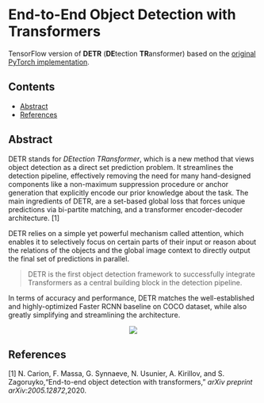 # End-to-End Object Detection with Transformers <!-- omit in toc -->

TensorFlow version of **DETR** (**DE**tection **TR**ansformer) based on the [original PyTorch implementation](https://github.com/facebookresearch/detr).

## Contents <!-- omit in toc -->

- [Abstract](#abstract)
- [References](#references)

## Abstract

DETR stands for _DEtection TRansformer_, which is a new method that views object detection as a direct set prediction problem.
It streamlines the detection pipeline, effectively removing the need for many hand-designed components like a non-maximum suppression procedure or anchor generation that explicitly encode our prior knowledge about the task.
The main ingredients of DETR, are a set-based global loss that forces unique predictions via bi-partite matching, and a transformer encoder-decoder architecture. [1]

DETR relies on a simple yet powerful mechanism called attention, which enables it to selectively focus on certain parts of their input or reason about the relations of the objects and the global image context to directly output the final set of predictions in parallel.

> DETR is the first object detection framework to successfully integrate Transformers as a central building block in the detection pipeline.

In terms of accuracy and performance, DETR matches the well-established and highly-optimized Faster RCNN baseline on COCO dataset, while also greatly simplifying and streamlining the architecture.

<p align="center">
    <img src="https://scontent.fsgn2-6.fna.fbcdn.net/v/t39.2365-6/99436670_2434253423531845_6527599147384569856_n.jpg?_nc_cat=110&_nc_sid=ad8a9d&_nc_ohc=Fw-JIv74v3EAX8ou2vJ&_nc_ht=scontent.fsgn2-6.fna&oh=185c98ba902db500dc36f75897a66354&oe=5F1CD744">
</p>

## References

[1] N. Carion, F. Massa, G. Synnaeve, N. Usunier, A. Kirillov, and S. Zagoruyko,“End-to-end object detection with transformers,” _arXiv preprint arXiv:2005.12872_,2020.
